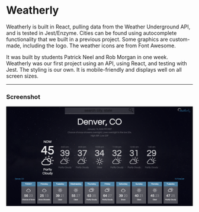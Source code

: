 # Weatherly 

Weatherly is built in React, pulling data from the Weather Underground API, and is tested in Jest/Enzyme.  Cities can be found using autocomplete functionality that we built in a previous project.  Some graphics are custom-made, including the logo.  The weather icons are from Font Awesome.

It was built by students Patrick Neel and Rob Morgan in one week.  Weatherly was our first project using an API, using React, and testing with Jest.  The styling is our own.  It is mobile-friendly and displays well on all screen sizes.

********

### Screenshot
![Screenshot](./weatherly-ss.png)
